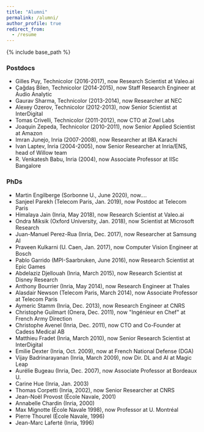 ```yaml
---
title: "Alumni"
permalink: /alumni/
author_profile: true
redirect_from:
  - /resume
---
```


{% include base_path %}

### Postdocs
* Gilles Puy, Technicolor (2016-2017), now Research Scientist at Valeo.ai
* Çağdaş Bilen, Technicolor (2014-2015), now Staff Research Engineer at Audio Analytic
* Gaurav Sharma, Technicolor (2013-2014), now Researcher at NEC
* Alexey Ozerov, Technicolor (2012-2013), now Senior Scientist at InterDigital
* Tomas Crivelli, Technicolor (2011-2012), now CTO at Zowl Labs
* Joaquin Zepeda, Technicolor (2010-2011), now Senior Applied Scientist at Amazon
* Imran Junejo, Inria (2007-2008), now Researcher at IBA Karachi
* Ivan Laptev, Inria (2004-2005), now Senior Researcher at Inria/ENS, head of Willow team  
* R. Venkatesh Babu, Inria (2004), now Associate Professor at IISc Bangalore

### PhDs
* Martin Engilberge (Sorbonne U., June 2020), now....
* Sanjeel Parekh (Telecom Paris, Jan. 2019), now Postdoc at Telecom Paris
* Himalaya Jain (Inria, May 2018), now Research Scientist at Valeo.ai
* Ondra Miksik (Oxford University, Jan. 2018), now Scientist at Microsoft Research
* Juan-Manuel Perez-Rua (Inria, Dec. 2017), now Researcher at Samsung AI
* Praveen Kulkarni (U. Caen, Jan. 2017), now Computer Vision Engineer at Bosch
* Pablo Garrido (MPI-Saarbruken, June 2016), now Research Scientist at Epic Games
* Abdelaziz Djellouah (Inria, March 2015), now Research Scientist at Disney Research
* Anthony Bourrier (Inria, May 2014), now Research Engineer at Thales
* Alasdair Newson (Telecom Paris, March 2014), now Associate Professor at Telecom Paris
* Aymeric Stamm (Inria, Dec. 2013), now Research Engineer at CNRS
* Christophe Guilmart (Onera, Dec. 2011), now "Ingénieur en Chef" at French Army Direction 
* Christophe Avenel (Inria, Dec. 2011), now CTO and Co-Founder at Cadess Medical AB
* Matthieu Fradet (Inria, March 2010), now Senior Research Scientist at InterDigital
* Emilie Dexter (Inria, Oct. 2009), now at French National Defense (DGA)
* Vijay Badrinarayanan (Inria, March 2009), now Dir. DL and AI at Magic Leap 
* Aurélie Bugeau (Inria, Dec. 2007), now Associate Professor at Bordeaux U.
* Carine Hue (Inria, Jan. 2003)
* Thomas Corpetti (Inria, 2002), now Senior Researcher at CNRS
* Jean-Noël Provost (École Navale, 2001)
* Annabelle Chardin (Inria, 2000)
* Max Mignotte (École Navale 1998), now Professor at U. Montréal
* Pierre Thourel (École Navale, 1996)
* Jean-Marc Laferté (Inria, 1996)
